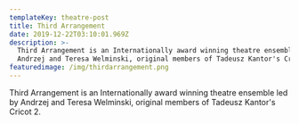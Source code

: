 ```yaml
---
templateKey: theatre-post
title: Third Arrangement
date: 2019-12-22T03:10:01.969Z
description: >-
  Third Arrangement is an Internationally award winning theatre ensemble led by
  Andrzej and Teresa Welminski, original members of Tadeusz Kantor's Cricot 2.
featuredimage: /img/thirdarrangement.png
---
```

Third Arrangement is an Internationally award winning theatre ensemble led by Andrzej and Teresa Welminski, original members of Tadeusz Kantor's Cricot 2.
